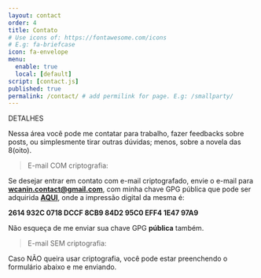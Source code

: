 ```yaml
---
layout: contact
order: 4
title: Contato
# Use icons of: https://fontawesome.com/icons
# E.g: fa-briefcase
icon: fa-envelope
menu:
  enable: true
  local: [default]
script: [contact.js]
published: true
permalink: /contact/ # add permilink for page. E.g: /smallparty/
---
```


DETALHES

Nessa área você pode me contatar para trabalho, fazer feedbacks sobre posts, ou simplesmente tirar outras dúvidas; menos, sobre a novela das 8(oito).

> E-mail COM criptografia:

Se desejar entrar em contato com e-mail criptografado, envie o e-mail para **wcanin.contact@gmail.com**,
com minha chave GPG pública que pode ser adquirida [**AQUI**](http://williamcanin.github.io/docs/key/public.asc), onde a impressão digital da mesma é:

**2614 932C 0718 DCCF 8CB9  84D2 95C0 EFF4 1E47 97A9**

Não esqueça de me enviar sua chave GPG **pública** também.

> E-mail SEM criptografia:

Caso NÃO queira usar criptografia, você pode estar preenchendo o formulário abaixo e me enviando.
